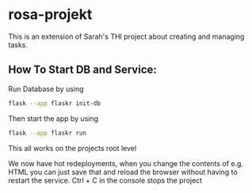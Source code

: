 # rosa-projekt
This is an extension of Sarah's THI project about creating and managing tasks.

## How To Start DB and Service: 
Run Database by using
```sh
flask --app flaskr init-db
```

Then start the app by using
```sh
flask --app flaskr run
```
This all works on the projects root level
 
We now have hot redeployments, when you change the contents of e.g. HTML you can just save that and reload the browser without having to restart the service.
Ctrl + C in the console stops the project